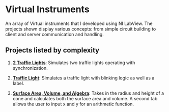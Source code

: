 # Virtual Instruments

An array of Virtual instruments that I developed using NI LabView. The projects shown display various concepts: from simple circuit building to client and server communication and handling.

## Projects listed by complexity

1. [**2 Traffic Lights**](2%20Traffic%20Lights): Simulates two traffic lights operating with synchronization.

2. [**Traffic Light**](Traffic%20light): Simulates a traffic light with blinking logic as well as a label.

3. [**Surface Area, Volume, and Algebra**](Surface%20Area,%20Volume,%20and%20Algebra): Takes in the radius and height of a cone and calculates both the surface area and volume. A second tab allows the user to input x and y for an arithmetic function.
